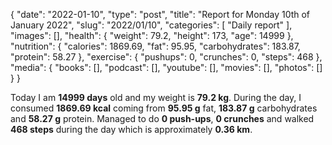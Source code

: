 {
    "date": "2022-01-10",
    "type": "post",
    "title": "Report for Monday 10th of January 2022",
    "slug": "2022\/01\/10",
    "categories": [
        "Daily report"
    ],
    "images": [],
    "health": {
        "weight": 79.2,
        "height": 173,
        "age": 14999
    },
    "nutrition": {
        "calories": 1869.69,
        "fat": 95.95,
        "carbohydrates": 183.87,
        "protein": 58.27
    },
    "exercise": {
        "pushups": 0,
        "crunches": 0,
        "steps": 468
    },
    "media": {
        "books": [],
        "podcast": [],
        "youtube": [],
        "movies": [],
        "photos": []
    }
}

Today I am <strong>14999 days</strong> old and my weight is <strong>79.2 kg</strong>. During the day, I consumed <strong>1869.69 kcal</strong> coming from <strong>95.95 g</strong> fat, <strong>183.87 g</strong> carbohydrates and <strong>58.27 g</strong> protein. Managed to do <strong>0 push-ups</strong>, <strong>0 crunches</strong> and walked <strong>468 steps</strong> during the day which is approximately <strong>0.36 km</strong>.